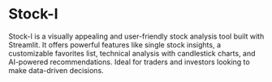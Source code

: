 # Stock-I
Stock-I is a visually appealing and user-friendly stock analysis tool built with Streamlit. It offers powerful features like single stock insights, a customizable favorites list, technical analysis with candlestick charts, and AI-powered recommendations. Ideal for traders and investors looking to make data-driven decisions.
